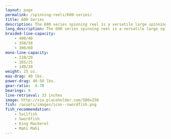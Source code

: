 ```yaml
---
layout: page
permalink: /spinning-reels/600-series/
title: 600 Series
description: The 600 series spinning reel is a versatile large spinning reel with equal size and power.
long_description: The 600 series spinning reel is a versatile large spinning reel with equal size and power. The reel’s size is comfortable for lighter saltwater duties like pier and bay fishing with a medium strength rod, but it also provides the line capacity for heavier duties, such as fighting a striped bass from the surf with a heavy 12 ft. rod. When used for freshwater applications, this reel will handle steelhead, salmon, or muskie and complement a medium to heavy strength rod.
braided-line-capacity: 
    - 400/40
    - 350/50
    - 300/60
mono-line-capacity:
    - 210/20
    - 165/25
    - 140/30
weight: 25 oz.
max-drag: 40 lbs.
power-drag: 40-50 lbs.
gear-ratio:  4.78
bearings: 9
line-retrieval: 33 inches
image: http://via.placeholder.com/500x250
fish: /assets/images/icon--swordfish.png
fish_recommendation:
    - Sailfish
    - Swordfish
    - King Mackerel
    - Mahi Mahi
---
```




